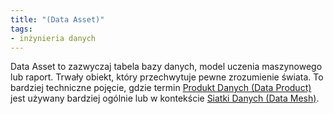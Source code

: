 ```yaml
---
title: "(Data Asset)"
tags:
- inżynieria danych
---
```

Data Asset to zazwyczaj tabela bazy danych, model uczenia maszynowego lub raport. Trwały obiekt, który przechwytuje pewne zrozumienie świata. To bardziej techniczne pojęcie, gdzie termin [Produkt Danych (Data Product)](notes/produkt%20danych.md) jest używany bardziej ogólnie lub w kontekście [Siatki Danych (Data Mesh)](notes/data%20mesh.md).
